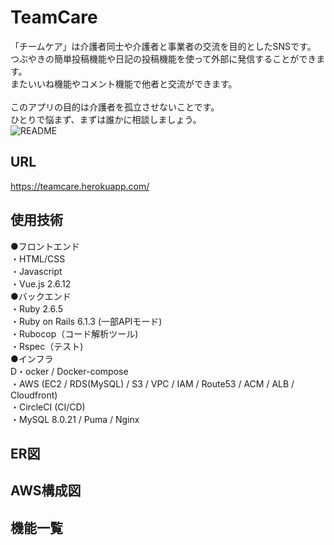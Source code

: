 # TeamCare

「チームケア」は介護者同士や介護者と事業者の交流を目的としたSNSです。<br>
つぶやきの簡単投稿機能や日記の投稿機能を使って外部に発信することができます。<br>
またいいね機能やコメント機能で他者と交流ができます。<br>
<br>
このアプリの目的は介護者を孤立させないことです。<br>
ひとりで悩まず、まずは誰かに相談しましょう。<br>
![README](https://user-images.githubusercontent.com/79620911/130163579-77c19193-1100-45d0-81a6-cfd4c2e1bfe9.jpeg)


## URL

https://teamcare.herokuapp.com/

## 使用技術

●フロントエンド<br>
・HTML/CSS<br>
・Javascript<br>
・Vue.js 2.6.12<br>
●バックエンド<br>
・Ruby 2.6.5<br>
・Ruby on Rails 6.1.3 (一部APIモード)<br>
・Rubocop（コード解析ツール)<br>
・Rspec（テスト)<br>
●インフラ<br>
D・ocker / Docker-compose<br>
・AWS (EC2 / RDS(MySQL) / S3 / VPC / IAM / Route53 / ACM / ALB / Cloudfront)<br>
・CircleCI (CI/CD)<br>
・MySQL 8.0.21 / Puma / Nginx<br>

## ER図


## AWS構成図


## 機能一覧
